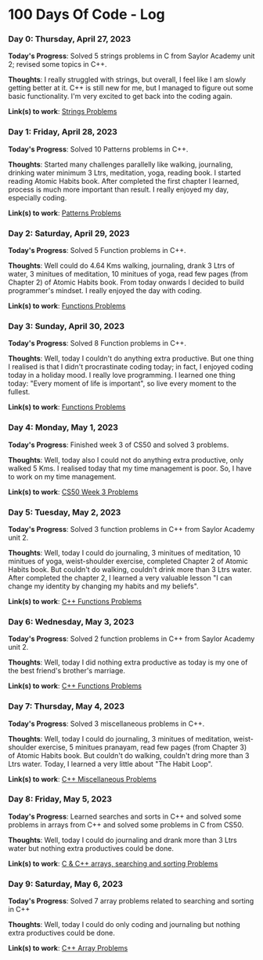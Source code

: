 # 100 Days Of Code - Log

### Day 0: Thursday, April 27, 2023

**Today's Progress**: Solved 5 strings problems in C from Saylor Academy unit 2; revised some topics in C++.

**Thoughts**: I really struggled with strings, but overall, I feel like I am slowly getting better at it. C++ is still new for me, but I managed to figure out some basic functionality. I'm very excited to get back into the coding again.

**Link(s) to work**: [Strings Problems](https://github.com/Swastik-Chakravorty/Learning_CPP/tree/master/Unit2)

### Day 1: Friday, April 28, 2023

**Today's Progress**: Solved 10 Patterns problems in C++.

**Thoughts**: Started many challenges parallelly like walking, journaling, drinking water minimum 3 Ltrs, meditation, yoga, reading book. I started reading Atomic Habits book. After completed the first chapter I learned, process is much more important than result. I really enjoyed my day, especially coding.

**Link(s) to work**: [Patterns Problems](https://github.com/Swastik-Chakravorty/Learning_CPP/tree/master/Patterns)

### Day 2: Saturday, April 29, 2023

**Today's Progress**: Solved 5 Function problems in C++.

**Thoughts**: Well could do 4.64 Kms walking, journaling, drank 3 Ltrs of water, 3 minitues of meditation, 10 minitues of yoga, read few pages (from Chapter 2) of Atomic Habits book. From today onwards I decided to build programmer's mindset. I really enjoyed the day with coding.

**Link(s) to work**: [Functions Problems](https://github.com/Swastik-Chakravorty/Learning_CPP/tree/master/functions)

### Day 3: Sunday, April 30, 2023

**Today's Progress**: Solved 8 Function problems in C++.

**Thoughts**: Well, today I couldn't do anything extra productive. But one thing I realised is that I didn't procrastinate coding today; in fact, I enjoyed coding today in a holiday mood. I really love programming. I learned one thing today: "Every moment of life is important", so live every moment to the fullest.

**Link(s) to work**: [Functions Problems](https://github.com/Swastik-Chakravorty/Learning_CPP/tree/master/functions)

### Day 4: Monday, May 1, 2023

**Today's Progress**: Finished week 3 of CS50 and solved 3 problems.

**Thoughts**: Well, today also I could not do anything extra productive, only walked 5 Kms. I realised today that my time management is poor. So, I have to work on my time management.

**Link(s) to work**: [CS50 Week 3 Problems](https://github.com/code50/112097563)

### Day 5: Tuesday, May 2, 2023

**Today's Progress**: Solved 3 function problems in C++ from Saylor Academy unit 2.

**Thoughts**: Well, today I could do journaling, 3 minitues of meditation, 10 minitues of yoga, weist-shoulder exercise, completed Chapter 2 of Atomic Habits book. But couldn't do walking, couldn't drink more than 3 Ltrs water. After completed the chapter 2, I learned a very valuable lesson "I can change my identity by changing my habits and my beliefs".

**Link(s) to work**: [C++ Functions Problems](https://github.com/Swastik-Chakravorty/Learning_CPP/tree/master/Unit2/function)

### Day 6: Wednesday, May 3, 2023

**Today's Progress**: Solved 2 function problems in C++ from Saylor Academy unit 2.

**Thoughts**: Well, today I did nothing extra productive as today is my one of the best friend's brother's marriage.

**Link(s) to work**: [C++ Functions Problems](https://github.com/Swastik-Chakravorty/Learning_CPP/tree/master/Unit2/function)

### Day 7: Thursday, May 4, 2023

**Today's Progress**: Solved 3 miscellaneous problems in C++.

**Thoughts**: Well, today I could do journaling, 3 minitues of meditation, weist-shoulder exercise, 5 minitues pranayam, read few pages (from Chapter 3) of Atomic Habits book. But couldn't do walking, couldn't dring more than 3 Ltrs water. Today, I learned a very little about "The Habit Loop".

**Link(s) to work**: [C++ Miscellaneous Problems](https://github.com/Swastik-Chakravorty/Learning_CPP/tree/master/Extra)

### Day 8: Friday, May 5, 2023

**Today's Progress**: Learned searches and sorts in C++ and solved some problems in arrays from C++ and solved some problems in C from CS50.

**Thoughts**: Well, today I could do journaling and drank more than 3 Ltrs water but nothing extra productives could be done.

**Link(s) to work**: [C & C++ arrays, searching and sorting Problems](https://github.com/code50/112097563/commits?author=Swastik-Chakravorty)

### Day 9: Saturday, May 6, 2023

**Today's Progress**: Solved 7 array problems related to searching and sorting in C++

**Thoughts**: Well, today I could do only coding and journaling but nothing extra productives could be done.

**Link(s) to work**: [C++ Array Problems](https://github.com/Swastik-Chakravorty/Learning_CPP/tree/master/Arrays)
